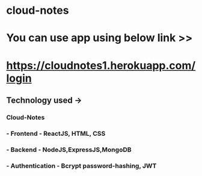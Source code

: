 # cloud-notes

# You can use app using below link >>
# https://cloudnotes1.herokuapp.com/login

## Technology used ->
### Cloud-Notes
###  - Frontend - ReactJS, HTML, CSS
###  - Backend - NodeJS,ExpressJS,MongoDB
###  - Authentication - Bcrypt password-hashing, JWT
